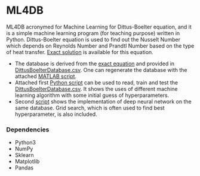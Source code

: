 # ML4DB
ML4DB acronymed for Machine Learning for Dittus-Boelter equation, and it is a simple machine learning program (for teaching purpose) written in Python. Dittus-Boelter equation is used to find out the Nusselt Number which depends on Reynolds Number and Prandtl Number based on the type of heat transfer. [Exact solution](https://en.wikipedia.org/wiki/Nusselt_number#Dittus-Boelter_equation) is available for this equation.  

  - The database is derived from the [exact equation](https://en.wikipedia.org/wiki/Nusselt_number#Dittus-Boelter_equation) and provided in [DittusBoelterDatabase.csv](https://github.com/ikespand/ml4db/blob/master/DittusBoelterDatabase.csv). One can regenerate the database with the attached [MATLAB script](https://github.com/ikespand/ml4db/blob/master/0_generate_DB_data.m). 
  - Attached first [Python script](https://github.com/ikespand/ml4db/blob/master/1_ML4DB_All.py) can be used to read, train and test the [DittusBoelterDatabase.csv](https://github.com/ikespand/ml4db/blob/master/DittusBoelterDatabase.csv). It shows the uses of different machine learning algorithm with some initial guess of hyperparameters.
  - Second [script](https://github.com/ikespand/ml4db/blob/master/2_DNN_DB.py) shows the implementation of deep neural network on the same database. Grid search, which is often used to find best hyperparameter, is also included.

### Dependencies
- Python3
- NumPy
- Sklearn
- Matplotlib
- Pandas
